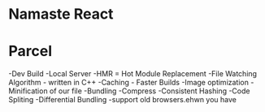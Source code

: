  # Namaste React


 # Parcel
 -Dev Build
 -Local Server
 -HMR = Hot Module Replacement
 -File Watching Algorithm - written in C++
 -Caching - Faster Builds
 -Image optimization
 -Minification of our file
 -Bundling
 -Compress 
 -Consistent Hashing
 -Code Spliting
 -Differential Bundling -support old browsers.ehwn you have <script type="module">, parcel  automatically generates a nomodule fallback for old browsers as well.
 -Diagnostic
 -Error Handling
 -HTTPs
 -Tree Shaking -remove unsed code
 -Different  Dev and production bundles

 #Namaste React

 /*
* -Header
    -Logo
    -Nav Items
* -Body
    -Search
    -Restaurant container
        -restaurant card
            -image
            -Name of res,start,cuisine,delivery time
* -Footer
    -copy right
    -links
    -address
    -contact

*/